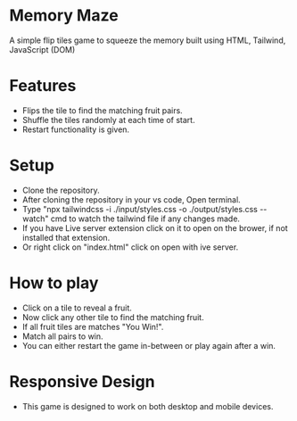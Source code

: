 # Memory Maze

A simple flip tiles game to squeeze the memory built using HTML, Tailwind, JavaScript (DOM)

# Features
  - Flips the tile to find the matching fruit pairs.
  - Shuffle the tiles randomly at each time of start.
  - Restart functionality is given.

# Setup
  - Clone the repository.
  - After cloning the repository in your vs code, Open terminal.
  - Type "npx tailwindcss -i ./input/styles.css -o ./output/styles.css --watch" cmd to watch the tailwind file if any changes made.
  - If you have Live server extension click on it to open on the brower, if not installed that extension.
  - Or right click on "index.html" click on open with ive server.

# How to play
  - Click on a tile to reveal a fruit.
  - Now click any other tile to find the matching fruit.
  - If all fruit tiles are matches "You Win!".
  - Match all pairs to win.
  - You can either restart the game in-between or play again after a win.

# Responsive Design
  - This game is designed to work on both desktop and mobile devices.
